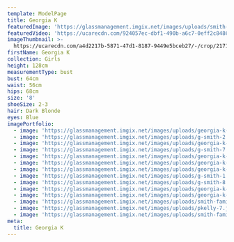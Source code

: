```yaml
---
template: ModelPage
title: Georgia K
featuredImage: 'https://glassmanagement.imgix.net/images/uploads/smith-family-5.jpg'
featuredVideo: 'https://ucarecdn.com/924057ec-dbf1-490b-a6c7-0eff2c848658/'
imageThumbnail: >-
  https://ucarecdn.com/a4d2217b-5871-47d1-8187-9449e5bceb27/-/crop/2171x2257/0,0/-/preview/
firstName: Georgia K
collection: Girls
height: 128cm
measurementType: bust
bust: 64cm
waist: 56cm
hips: 68cm
size: '8'
shoeSize: 2-3
hair: Dark Blonde
eyes: Blue
imagePortfolio:
  - image: 'https://glassmanagement.imgix.net/images/uploads/georgia-k-2.jpg'
  - image: 'https://glassmanagement.imgix.net/images/uploads/g-smith-2.jpg'
  - image: 'https://glassmanagement.imgix.net/images/uploads/georgia-k-1.jpg'
  - image: 'https://glassmanagement.imgix.net/images/uploads/g-smith-7.jpg'
  - image: 'https://glassmanagement.imgix.net/images/uploads/georgia-k-6.jpg'
  - image: 'https://glassmanagement.imgix.net/images/uploads/georgia-k-3.jpg'
  - image: 'https://glassmanagement.imgix.net/images/uploads/georgia-k-8.jpg'
  - image: 'https://glassmanagement.imgix.net/images/uploads/g-smith-1.jpg'
  - image: 'https://glassmanagement.imgix.net/images/uploads/g-smith-8.jpg'
  - image: 'https://glassmanagement.imgix.net/images/uploads/georgia-k-7.jpg'
  - image: 'https://glassmanagement.imgix.net/images/uploads/georgia-k-5.jpg'
  - image: 'https://glassmanagement.imgix.net/images/uploads/smith-family-5.jpg'
  - image: 'https://glassmanagement.imgix.net/images/uploads/pkelly-7.jpg'
  - image: 'https://glassmanagement.imgix.net/images/uploads/smith-family.jpg'
meta:
  title: Georgia K
---
```


